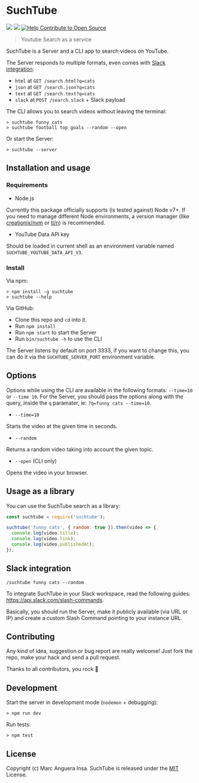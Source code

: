 # SuchTube

[![](https://img.shields.io/npm/v/suchtube.svg?style=flat-square)](https://www.npmjs.com/package/suchtube) [![](https://img.shields.io/travis/markets/suchtube.svg?style=flat-square)](https://travis-ci.org/markets/suchtube)
[![Help Contribute to Open Source](https://www.codetriage.com/markets/suchtube/badges/users.svg)](https://www.codetriage.com/markets/suchtube)

> Youtube Search as a service

SuchTube is a Server and a CLI app to search videos on YouTube.

The Server responds to multiple formats, even comes with [Slack integration](#slack-integration):

- `html` at `GET /search.html?q=cats`
- `json` at `GET /search.json?q=cats`
- `text` at `GET /search.text?q=cats`
- `slack` at `POST /search.slack` + Slack payload

The CLI allows you to search videos without leaving the terminal:

    > suchtube funny cats
    > suchtube football top goals --random --open

Or start the Server:

    > suchtube --server

## Installation and usage

### Requirements

- Node.js

Currently this package officially supports (is tested against) Node v7+. If you need to manage different Node environments, a version manager (like [creationix/nvm](https://github.com/creationix/nvm) or [tj/n](https://github.com/tj/n)) is recommended.

- YouTube Data API key

Should be loaded in current shell as an environment variable named `SUCHTUBE_YOUTUBE_DATA_API_V3`.

### Install

Via npm:

    > npm install -g suchtube
    > suchtube --help

Via GitHub:

- Clone this repo and `cd` into it.
- Run `npm install`
- Run `npm start` to start the Server
- Run `bin/suchtube -h` to use the CLI

The Server listens by default on port 3333, if you want to change this, you can do it via the `SUCHTUBE_SERVER_PORT` environment variable.

## Options

Options while using the CLI are available in the following formats: `--time=10` or `--time 10`. For the Server, you should pass the options along with the query, inside the `q` paramater, ie: `?q=funny cats --time=10`.

- `--time=10`

Starts the video at the given time in seconds.

- `--random`

Returns a random video taking into account the given topic.

- `--open` (CLI only)

Opens the video in your browser.

## Usage as a library

You can use the SuchTube search as a library:

```js
const suchtube = require('suchtube');

suchtube('funny cats', { random: true }).then(video => {
  console.log(video.title);
  console.log(video.link);
  console.log(video.publishedAt);
});
```

## Slack integration

`/suchtube funny cats --random`

To integrate SuchTube in your Slack workspace, read the following guides: https://api.slack.com/slash-commands.

Basically, you should run the Server, make it publicly available (via URL or IP) and create a custom Slash Command pointing to your instance URL.

## Contributing

Any kind of idea, suggestion or bug report are really welcome! Just fork the repo, make your hack and send a pull request.

Thanks to all contributors, you rock :metal:

## Development

Start the server in development mode (`nodemon` + debugging):

    > npm run dev

Run tests:

    > npm test

## License

Copyright (c) Marc Anguera Insa. SuchTube is released under the [MIT](LICENSE) License.
